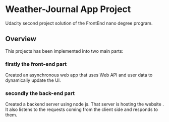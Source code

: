 # Weather-Journal App Project

Udacity second project solution of the FrontEnd nano degree program.

## Overview

This projects has been implemented into two main parts:

### firstly the front-end part

Created an asynchronous web app that uses Web API and user data to dynamically update the UI.

### secondly the back-end part

Created a backend server using node js. That server is hosting the website . It also listens to the requests coming from the client side and responds to them.
